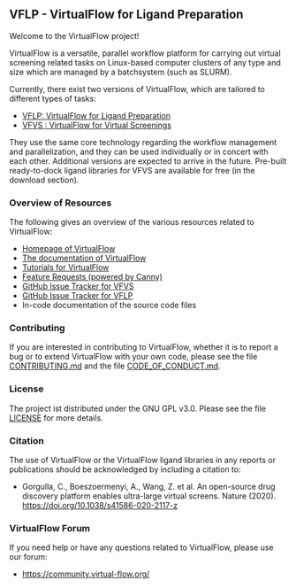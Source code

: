 ## VFLP - VirtualFlow for Ligand Preparation


Welcome to the VirtualFlow project!

VirtualFlow is a versatile, parallel workflow platform for carrying out virtual screening related tasks on Linux-based computer clusters of any type and size which are managed by a batchsystem (such as SLURM). 

Currently, there exist two versions of VirtualFlow, which are tailored to different types of tasks:

- [VFLP: VirtualFlow for Ligand Preparation](https://github.com/VirtualFlow/VFLP)
- [VFVS : VirtualFlow for Virtual Screenings](https://github.com/VirtualFlow/VFVS)

They use the same core technology regarding the workflow management and parallelization, and they can be used individually or in concert with each other. Additional versions are expected to arrive in the future. Pre-built ready-to-dock ligand libraries for VFVS are available for free (in the download section). 



### Overview of Resources

The following gives an overview of the various resources related to VirtualFlow:

- [Homepage of VirtualFlow](https://virtual-flow.org/)
- [The documentation of VirtualFlow](https://docs.virtual-flow.org/documentation/-LdE8RH9UN4HKpckqkX3/)
- [Tutorials for VirtualFlow](https://virtual-flow.org/tutorials)
- [Feature Requests (powered by Canny)](http://feedback.virtual-flow.org/feature-requests)
- [GitHub Issue Tracker for VFVS](https://github.com/VirtualFlow/VFVS/issues)
- [GitHub Issue Tracker for VFLP](https://github.com/VirtualFlow/VFLP/issues)
- In-code documentation of the source code files


### Contributing

If you are interested in contributing to VirtualFlow, whether it is to report a bug or to extend VirtualFlow with your own code, please see the file [CONTRIBUTING.md](CONTRIBUTING.md) and the file [CODE_OF_CONDUCT.md](CODE_OF_CONDUCT.md).



### License

The project ist distributed under the GNU GPL v3.0. Please see the file [LICENSE](LICENSE) for more details. 



### Citation

The use of VirtualFlow or the VirtualFlow ligand libraries in any reports or publications should be acknowledged by including a citation to:

- Gorgulla, C., Boeszoermenyi, A., Wang, Z. et al. An open-source drug discovery platform enables ultra-large virtual screens. Nature (2020). https://doi.org/10.1038/s41586-020-2117-z



### VirtualFlow Forum

If you need help or have any questions related to VirtualFlow, please use our forum: 

* https://community.virtual-flow.org/
